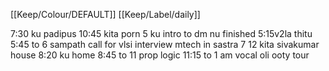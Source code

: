 [[Keep/Colour/DEFAULT]] [[Keep/Label/daily]]

7:30 ku padipus
10:45 kita porn 
5 ku intro to dm nu finished
5:15v2la thitu
5:45 to 6 sampath call for vlsi interview mtech in sastra
7 12 kita sivakumar house
8:20 ku home 
8:45 to 11 prop logic
11:15 to 1 am vocal oli ooty tour 
